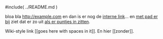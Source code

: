 
#include( ../README.md )

bloa bla http://example.com en dan is er nog de [interne link](interne-link)... en [met pad er bij](pad1/pad2/interne-link) ziet dat er zo uit [als er puntjes in zitten](./pad1/interne-link).

Wiki-style link [[goes here with spaces in it]]. En hier [[zonder]].


